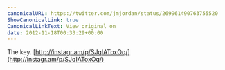 ```yaml
---
canonicalURL: https://twitter.com/jmjordan/status/269961490763755520
ShowCanonicalLink: true
CanonicalLinkText: View original on
date: 2012-11-18T00:33:29+00:00
---
```

The key. [http://instagr.am/p/SJqIAToxOq/](http://instagr.am/p/SJqIAToxOq/)